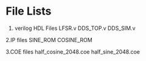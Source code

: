 # File Lists

1. verilog HDL Files 
LFSR.v
DDS_TOP.v
DDS_SIM.v

2.IP files
SINE_ROM
COSINE_ROM

3.COE files
half_cosine_2048.coe
half_sine_2048.coe
